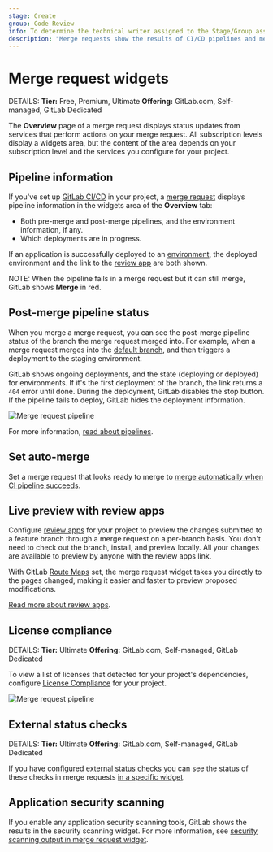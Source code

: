 ```yaml
---
stage: Create
group: Code Review
info: To determine the technical writer assigned to the Stage/Group associated with this page, see https://handbook.gitlab.com/handbook/product/ux/technical-writing/#assignments
description: "Merge requests show the results of CI/CD pipelines and mergeability tests in a reports area."
---
```


# Merge request widgets

DETAILS:
**Tier:** Free, Premium, Ultimate
**Offering:** GitLab.com, Self-managed, GitLab Dedicated

The **Overview** page of a merge request displays status updates from services
that perform actions on your merge request. All subscription levels display a
widgets area, but the content of the area depends on your subscription level
and the services you configure for your project.

## Pipeline information

If you've set up [GitLab CI/CD](../../../ci/index.md) in your project,
a [merge request](index.md) displays pipeline information in the widgets area
of the **Overview** tab:

- Both pre-merge and post-merge pipelines, and the environment information, if any.
- Which deployments are in progress.

If an application is successfully deployed to an
[environment](../../../ci/environments/index.md), the deployed environment and the link to the
[review app](../../../ci/review_apps/index.md) are both shown.

NOTE:
When the pipeline fails in a merge request but it can still merge,
GitLab shows **Merge** in red.

## Post-merge pipeline status

When you merge a merge request, you can see the post-merge pipeline status of
the branch the merge request merged into. For example, when a merge request
merges into the [default branch](../repository/branches/default.md), and then
triggers a deployment to the staging environment.

GitLab shows ongoing deployments, and the state (deploying or deployed)
for environments. If it's the first deployment of the branch, the link
returns a `404` error until done. During the deployment, GitLab disables the
stop button. If the pipeline fails to deploy, GitLab hides the deployment information.

![Merge request pipeline](img/post_merge_pipeline_v16_0.png)

For more information, [read about pipelines](../../../ci/pipelines/index.md).

## Set auto-merge

Set a merge request that looks ready to merge to
[merge automatically when CI pipeline succeeds](auto_merge.md).

## Live preview with review apps

Configure [review apps](../../../ci/review_apps/index.md) for your project
to preview the changes submitted to a feature branch through a merge request
on a per-branch basis. You don't need to check out the branch, install, and preview locally.
All your changes are available to preview by anyone with the review apps link.

With GitLab [Route Maps](../../../ci/review_apps/index.md#route-maps) set, the
merge request widget takes you directly to the pages changed, making it easier and
faster to preview proposed modifications.

[Read more about review apps](../../../ci/review_apps/index.md).

## License compliance

DETAILS:
**Tier:** Ultimate
**Offering:** GitLab.com, Self-managed, GitLab Dedicated

To view a list of licenses that detected for your project's dependencies,
configure [License Compliance](../../compliance/license_scanning_of_cyclonedx_files/index.md)
for your project.

![Merge request pipeline](img/license_compliance_widget_v15_3.png)

## External status checks

DETAILS:
**Tier:** Ultimate
**Offering:** GitLab.com, Self-managed, GitLab Dedicated

If you have configured [external status checks](status_checks.md) you can
see the status of these checks in merge requests
[in a specific widget](status_checks.md#status-checks-widget).

## Application security scanning

If you enable any application security scanning tools, GitLab shows the results in the security
scanning widget. For more information, see
[security scanning output in merge request widget](../../application_security/index.md#merge-request).
